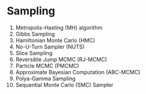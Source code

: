 # Sampling

1. Metropolis-Hasting (MH) algorithm
2. Gibbs Sampling
3. Hamiltonian Monte Carlo (HMC)
4. No-U-Turn Sampler (NUTS)
5. Slice Sampling
6. Reversible Jump MCMC (RJ-MCMC)
7. Particle MCMC (PMCMC)
8. Approximate Bayesian Computation (ABC-MCMC)
9. Polya-Gamma Sampling
10. Sequential Monte Carlo (SMC) Sampler
